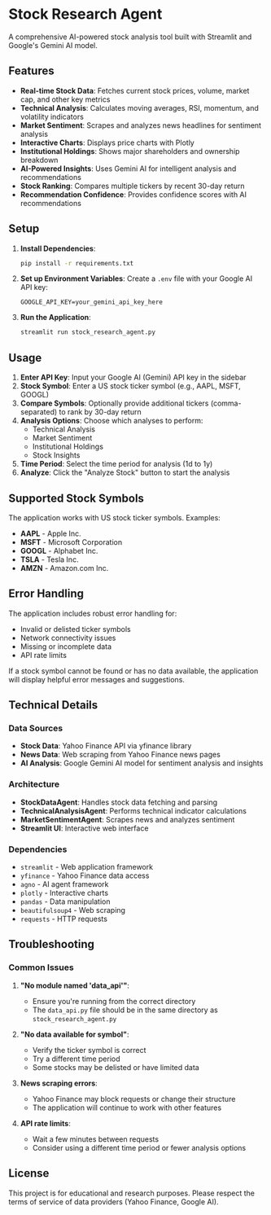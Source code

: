 # Stock Research Agent

A comprehensive AI-powered stock analysis tool built with Streamlit and Google's Gemini AI model.

## Features

- **Real-time Stock Data**: Fetches current stock prices, volume, market cap, and other key metrics
- **Technical Analysis**: Calculates moving averages, RSI, momentum, and volatility indicators
- **Market Sentiment**: Scrapes and analyzes news headlines for sentiment analysis
- **Interactive Charts**: Displays price charts with Plotly
- **Institutional Holdings**: Shows major shareholders and ownership breakdown
- **AI-Powered Insights**: Uses Gemini AI for intelligent analysis and recommendations
- **Stock Ranking**: Compares multiple tickers by recent 30-day return
- **Recommendation Confidence**: Provides confidence scores with AI recommendations

## Setup

1. **Install Dependencies**:
   ```bash
   pip install -r requirements.txt
   ```

2. **Set up Environment Variables**:
   Create a `.env` file with your Google AI API key:
   ```
   GOOGLE_API_KEY=your_gemini_api_key_here
   ```

3. **Run the Application**:
   ```bash
   streamlit run stock_research_agent.py
   ```

## Usage

1. **Enter API Key**: Input your Google AI (Gemini) API key in the sidebar
2. **Stock Symbol**: Enter a US stock ticker symbol (e.g., AAPL, MSFT, GOOGL)
3. **Compare Symbols**: Optionally provide additional tickers (comma-separated) to rank by 30-day return
4. **Analysis Options**: Choose which analyses to perform:
   - Technical Analysis
   - Market Sentiment
   - Institutional Holdings
   - Stock Insights
5. **Time Period**: Select the time period for analysis (1d to 1y)
6. **Analyze**: Click the "Analyze Stock" button to start the analysis

## Supported Stock Symbols

The application works with US stock ticker symbols. Examples:
- **AAPL** - Apple Inc.
- **MSFT** - Microsoft Corporation
- **GOOGL** - Alphabet Inc.
- **TSLA** - Tesla Inc.
- **AMZN** - Amazon.com Inc.

## Error Handling

The application includes robust error handling for:
- Invalid or delisted ticker symbols
- Network connectivity issues
- Missing or incomplete data
- API rate limits

If a stock symbol cannot be found or has no data available, the application will display helpful error messages and suggestions.

## Technical Details

### Data Sources
- **Stock Data**: Yahoo Finance API via yfinance library
- **News Data**: Web scraping from Yahoo Finance news pages
- **AI Analysis**: Google Gemini AI model for sentiment analysis and insights

### Architecture
- **StockDataAgent**: Handles stock data fetching and parsing
- **TechnicalAnalysisAgent**: Performs technical indicator calculations
- **MarketSentimentAgent**: Scrapes news and analyzes sentiment
- **Streamlit UI**: Interactive web interface

### Dependencies
- `streamlit` - Web application framework
- `yfinance` - Yahoo Finance data access
- `agno` - AI agent framework
- `plotly` - Interactive charts
- `pandas` - Data manipulation
- `beautifulsoup4` - Web scraping
- `requests` - HTTP requests

## Troubleshooting

### Common Issues

1. **"No module named 'data_api'"**:
   - Ensure you're running from the correct directory
   - The `data_api.py` file should be in the same directory as `stock_research_agent.py`

2. **"No data available for symbol"**:
   - Verify the ticker symbol is correct
   - Try a different time period
   - Some stocks may be delisted or have limited data

3. **News scraping errors**:
   - Yahoo Finance may block requests or change their structure
   - The application will continue to work with other features

4. **API rate limits**:
   - Wait a few minutes between requests
   - Consider using a different time period or fewer analysis options

## License

This project is for educational and research purposes. Please respect the terms of service of data providers (Yahoo Finance, Google AI).
